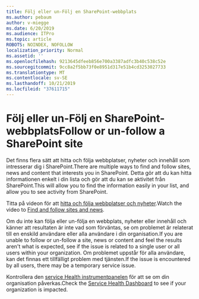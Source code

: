 ```yaml
---
title: Följ eller un-Följ en SharePoint-webbplats
ms.author: pebaum
author: v-miegge
ms.date: 6/20/2019
ms.audience: ITPro
ms.topic: article
ROBOTS: NOINDEX, NOFOLLOW
localization_priority: Normal
ms.assetid: ''
ms.openlocfilehash: 9213645dfeeb856e700a3387adfc3b40c538c52e
ms.sourcegitcommit: 9cc8a2f5bb73f0e8951d317e51b4cd3253027733
ms.translationtype: MT
ms.contentlocale: sv-SE
ms.lasthandoff: 10/21/2019
ms.locfileid: "37611715"
---
```

# <a name="follow-or-un-follow-a-sharepoint-site"></a><span data-ttu-id="a1621-102">Följ eller un-Följ en SharePoint-webbplats</span><span class="sxs-lookup"><span data-stu-id="a1621-102">Follow or un-follow a SharePoint site</span></span>

<span data-ttu-id="a1621-103">Det finns flera sätt att hitta och följa webbplatser, nyheter och innehåll som intresserar dig i SharePoint.</span><span class="sxs-lookup"><span data-stu-id="a1621-103">There are multiple ways to find and follow sites, news and content that interests you in SharePoint.</span></span> <span data-ttu-id="a1621-104">Detta gör att du kan hitta informationen enkelt i din lista och gör att du kan se aktivitet från SharePoint.</span><span class="sxs-lookup"><span data-stu-id="a1621-104">This will allow you to find the information easily in your list, and allow you to see activity from SharePoint.</span></span>

<span data-ttu-id="a1621-105">Titta på videon för att [hitta och följa webbplatser och nyheter](https://support.office.com/article/Video-Find-and-follow-sites-news-and-content-4411e38f-9bc5-4ecc-bd33-3dbe939ac84c).</span><span class="sxs-lookup"><span data-stu-id="a1621-105">Watch the video to [Find and follow sites and news](https://support.office.com/article/Video-Find-and-follow-sites-news-and-content-4411e38f-9bc5-4ecc-bd33-3dbe939ac84c).</span></span>

<span data-ttu-id="a1621-106">Om du inte kan följa eller un-följa en webbplats, nyheter eller innehåll och känner att resultaten är inte vad som förväntas, se om problemet är relaterat till en enskild användare eller alla användare i din organisation.</span><span class="sxs-lookup"><span data-stu-id="a1621-106">If you are unable to follow or un-follow a site, news or content and feel the results aren't what is expected, see if the issue is related to a single user or all users within your organization.</span></span> <span data-ttu-id="a1621-107">Om problemet uppstår för alla användare, kan det finnas ett tillfälligt problem med tjänsten.</span><span class="sxs-lookup"><span data-stu-id="a1621-107">If the issue is encountered by all users, there may be a temporary service issue.</span></span>

<span data-ttu-id="a1621-108">Kontrollera den [service Health instrumentpanelen](https://admin.microsoft.com/AdminPortal/Home#/servicehealth) för att se om din organisation påverkas.</span><span class="sxs-lookup"><span data-stu-id="a1621-108">Check the [Service Health Dashboard](https://admin.microsoft.com/AdminPortal/Home#/servicehealth) to see if your organization is impacted.</span></span>
